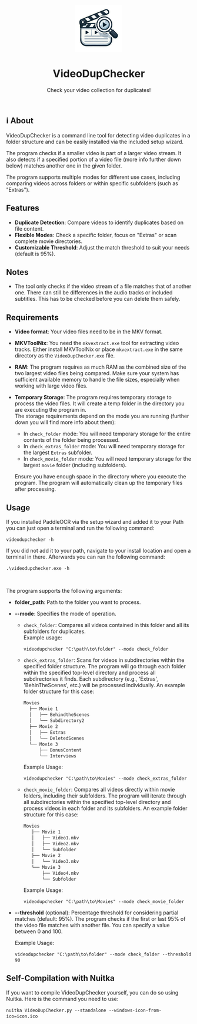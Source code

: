 <p align="center">
  <img src="https://github.com/timminator/VideoDupChecker/blob/main/icon.png" alt="VideoDupChecker Icon" width="128">
  <h1 align="center">VideoDupChecker</h1>
  <p align="center">
    Check your video collection for duplicates!
    <br />
  </p>
</p>

<br>

## ℹ About

VideoDupChecker is a command line tool for detecting video duplicates in a folder structure and can be easily installed via the included setup wizard.

The program checks if a smaller video is part of a larger video stream. It also detects if a specified portion of a video file (more info further down below) matches another one in the given folder.

The program supports multiple modes for different use cases, including comparing videos across folders or within specific subfolders (such as "Extras").

## Features
- **Duplicate Detection**: Compare videos to identify duplicates based on file content.
- **Flexible Modes**: Check a specific folder, focus on "Extras" or scan complete movie directories.
- **Customizable Threshold**: Adjust the match threshold to suit your needs (default is 95%).  
  
## Notes
- The tool only checks if the video stream of a file matches that of another one. There can still be differences in the audio tracks or included subtitles. This has to be checked before you can delete them safely.

## Requirements

- **Video format**: Your video files need to be in the MKV format.

- **MKVToolNix**: You need the `mkvextract.exe` tool for extracting video tracks. Either install MKVToolNix or place `mkvextract.exe` in the same directory as the `VideoDupChecker.exe` file.

- **RAM**: The program requires as much RAM as the combined size of the two largest video files being compared. Make sure your system has sufficient available memory to handle the file sizes, especially when working with large video files.

- **Temporary Storage**: The program requires temporary storage to process the video files. It will create a temp folder in the directory you are executing the program in.  
The storage requirements depend on the mode you are running (further down you will find more info about them):
  - In `check_folder` mode: You will need temporary storage for the entire contents of the folder being processed.
  - In `check_extras_folder` mode: You will need temporary storage for the largest `Extras` subfolder.
  - In `check_movie_folder` mode: You will need temporary storage for the largest `movie` folder (including subfolders).
  
  Ensure you have enough space in the directory where you execute the program. The program will automatically clean up the temporary files after processing.


## Usage

If you installed PaddleOCR via the setup wizard and added it to your Path you can just open a terminal and run the following command:  
  
```
videodupchecker -h
```

If you did not add it to your path, navigate to your install location and open a terminal in there. Afterwards you can run the following command:

```
.\videodupchecker.exe -h
```

<br/>

The program supports the following arguments:

- **folder_path**: Path to the folder you want to process.
- **--mode**: Specifies the mode of operation.
  - `check_folder`: Compares all videos contained in this folder and all its subfolders for duplicates.  
    Example usage:  
    ```
    videodupchecker "C:\path\to\folder" --mode check_folder
    ``` 
  - `check_extras_folder`: Scans for videos in subdirectories within the specified folder structure. 
    The program will go through each folder within the specified top-level directory and process all 
    subdirectories it finds.
    Each subdirectory (e.g., 'Extras', 'BehinTheScenes', etc.) will be processed individually.
    An example folder structure for this case:
    
        Movies
          ├── Movie 1
          │   ├── BehindtheScenes
          │   └── Subdirectory2
          ├── Movie 2
          │   ├── Extras
          │   └── DeletedScenes
          └── Movie 3
              ├── BonusContent
              └── Interviews
    Example Usage:
    ```
    videodupchecker "C:\path\to\Movies" --mode check_extras_folder
    ```  
  - `check_movie_folder`:  Compares all videos directly within movie folders, including their subfolders.
    The program will iterate through all subdirectories within the specified top-level
    directory and process videos in each folder and its subfolders.
    An example folder structure for this case:

        Movies
           ├── Movie 1
           │   ├── Video1.mkv
           │   ├── Video2.mkv
           │   └── Subfolder
           ├── Movie 2
           │   └── Video3.mkv
           └── Movie 3
               ├── Video4.mkv
               └── Subfolder
    Example Usage:
    ```
    videodupchecker "C:\path\to\Movies" --mode check_movie_folder
    ```  
- **--threshold** (optional): Percentage threshold for considering partial matches (default: 95%). The         program checks if the first or last 95% of the video file matches with another file. You can specify a       value between 0 and 100.

  Example Usage:
  ```
  videodupchecker "C:\path\to\folder" --mode check_folder --threshold 90
  ```  

## Self-Compilation with Nuitka

If you want to compile VideoDupChecker yourself, you can do so using Nuitka. Here is the command you need to use:
```
nuitka VideoDupChecker.py --standalone --windows-icon-from-ico=icon.ico
```
